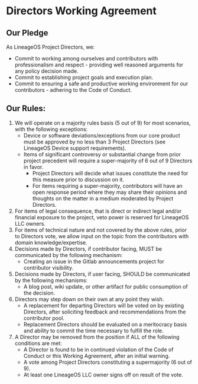 # Directors Working Agreement

## Our Pledge

As LineageOS Project Directors, we:

* Commit to working among ourselves and contributors with professionalism and respect - providing well reasoned arguments for any policy decision made. 
* Commit to establishing project goals and execution plan.
* Commit to ensuring a safe and productive working environment for our contributors - adhering to the Code of Conduct. 

## Our Rules:
1. We will operate on a majority rules basis (5 out of 9) for most scenarios, with the following exceptions:
    * Device or software deviations/exceptions from our core product must be approved by no less than 3 Project Directors (see LineageOS Device support requirements).
    * Items of significant controversy or substantial change from prior project precedent will require a super-majority of 6 out of 9 Directors in favor.
        * Project Directors will decide what issues constitute the need for this measure prior to discussion on it. 
        * For items requiring a super-majority, contributors will have an open response period where they may share their opinions and thoughts on the matter in a medium moderated by Project Directors. 
2. For items of legal consequence, that is direct or indirect legal and/or financial exposure to the project, veto power is reserved for LineageOS LLC owners. 
3. For items of technical nature and not covered by the above rules, prior to Directors vote, we allow input on the topic from the contributors with domain knowledge/expertise.
4. Decisions made by Directors, if contributor facing, MUST be communicated by the following mechanism: 
    * Creating an issue in the Gitlab announcements project for contributor visibility.
5. Decisions made by Directors, if user facing, SHOULD be communicated by the following mechanisms:
    * A blog post, wiki update, or other artifact for public consumption of the decision.
6. Directors may step down on their own at any point they wish. 
    * A replacement for departing Directors will be voted on by existing Directors, after soliciting feedback and recommendations from the contributor pool.
    * Replacement Directors should be evaluated on a meritocracy basis and ability to commit the time necessary to fulfill the role.
7. A Director may be removed from the position if ALL of the following conditions are met:
    * A Director is found to be in continued violation of the Code of Conduct or this Working Agreement, after an initial warning.
    * A vote among Project Directors constituting a supermajority (6 out of 9).
    * At least one LineageOS LLC owner signs off on result of the vote.
